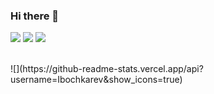 ### Hi there 👋

<!--
**Ibochkarev/Ibochkarev** is a ✨ _special_ ✨ repository because its `README.md` (this file) appears on your GitHub profile.

Here are some ideas to get you started:

- 🔭 I’m currently working on ...
- 🌱 I’m currently learning ...
- 👯 I’m looking to collaborate on ...
- 🤔 I’m looking for help with ...
- 💬 Ask me about ...
- 📫 How to reach me: ...
- 😄 Pronouns: ...
- ⚡ Fun fact: ...
-->

[![](https://img.shields.io/badge/Repositories-IBochkarev-informational?style=flat&logo=apple&logoColor=white&color=9debeb)](https://github.com/Ibochkarev?tab=repositories)
[![](https://img.shields.io/badge/Telegram-IBochkarev-informational?style=flat&logo=telegram&logoColor=white&color=5fb659)](https://t.me/ibochkarev)
[![](https://img.shields.io/badge/Instagram-IBochkarev-informational?style=flat&logo=instagram&logoColor=white&color=8a178a)](https://www.instagram.com/ibochkarev/)

<br/>
![](https://github-readme-stats.vercel.app/api?username=Ibochkarev&show_icons=true)
